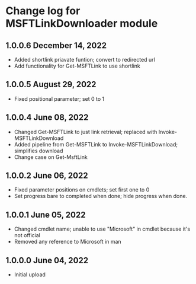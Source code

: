 # Change log for MSFTLinkDownloader module

## 1.0.0.6 December 14, 2022

- Added shortlink priavate funtion; convert to redirected url
- Add functionality for Get-MSFTLink to use shortlink

## 1.0.0.5 August 29, 2022

- Fixed positional parameter; set 0 to 1

## 1.0.0.4 June 08, 2022

- Changed Get-MSFTLink to just link retrieval; replaced with Invoke-MSFTLinkDownload
- Added pipeline from  Get-MSFTLink to Invoke-MSFTLinkDownload; simplifies download
- Change case on Get-MsftLink

## 1.0.0.2 June 06, 2022

- Fixed parameter positions on cmdlets; set first one to 0
- Set progress bare to completed when done; hide progress when done.


## 1.0.0.1 June 05, 2022

- Changed cmdlet name; unable to use "Microsoft" in cmdlet because it's not official
- Removed any reference to Microsoft in man

## 1.0.0.0 June 04, 2022

- Initial upload
